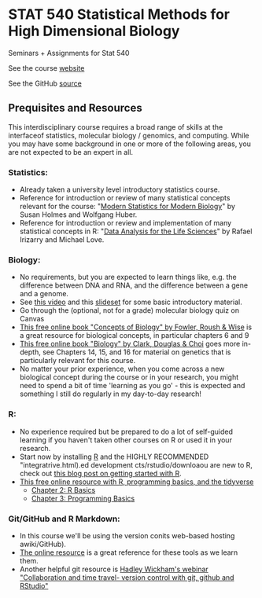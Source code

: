 # STAT 540 Statistical Methods for High Dimensional Biology

Seminars + Assignments for Stat 540

See the course [website](https://stat540-ubc.github.io/)

See the GitHub [source](https://github.com/STAT540-UBC/stat540-ubc.github.io)

## Prequisites and Resources

This interdisciplinary course requires a broad range of skills at the interfaceof statistics, molecular biology / genomics, and computing. While you may have some background in one or more of the following areas, you are not expected to be an expert in all.

### Statistics:

- Already taken a university level introductory statistics course.
- Reference for introduction or review of many statistical concepts relevant for the course: "[Modern Statistics for Modern Biology](http://web.stanford.edu/class/bios221/book/)" by Susan Holmes and Wolfgang Huber.
- Reference for introduction or review and implementation of many statistical concepts in R: "[Data Analysis for the Life Sciences](http://genomicsclass.github.io/book/)" by Rafael Irizarry and Michael Love.

### Biology:

- No requirements, but you are expected to learn things like, e.g. the difference between DNA and RNA, and the difference between a gene and a genome.
- See [this video](https://www.youtube.com/watch?v=lSqUDu4zb5k) and this [slideset](https://github.com/STAT540-UBC/resources/blob/main/biology-intro-2017.pdf) for some basic introductory material. 
- Go through the (optional, not for a grade) molecular biology quiz on Canvas
- [This free online book "Concepts of Biology" by Fowler, Roush & Wise](https://openstax.org/books/concepts-biology/pages/1-introduction) is a great resource for biological concepts, in particular chapters 6 and 9
- [This free online book "Biology" by Clark, Douglas & Choi](https://openstax.org/books/biology-2e/pages/1-introduction) goes more in-depth, see Chapters 14, 15, and 16 for material on genetics that is particularly relevant for this course.
- No matter your prior experience, when you come across a new biological concept during the course or in your research, you might need to spend a bit of time 'learning as you go' - this is expected and something I still do regularly in my day-to-day research!

### R: 

- No experience required but be prepared to do a lot of self-guided learning if you haven't taken other courses on R or used it in your research.
- Start now by installing [R](https://cran.r-project.org/) and the HIGHLY RECOMMENDED "integratrive.html).ed development cts/rstudio/downloaou are new to R, check out [this blog post on getting started with R](http://santina.me/Get-started-with-R/).
- [This free online resource with R, programming basics, and the tidyverse](http://rafalab.dfci.harvard.edu/)
  - [Chapter 2: R Basics](https://rafalab.github.io/dsbook/r-basics.html)
  - [Chapter 3: Programming Basics](https://rafalab.github.io/dsbook/programming-basics.h.io/dsbook/talab.github.io/dsbook/importing-data.html)
  
### Git/GitHub and R Markdown:

- In this course we'll be using the version conits web-based hosting awiki/GitHub). 
- [The online resource](https://happygitwithr.com/) is a great reference for these tools as we learn them.
- Another helpful git resource is [Hadley Wickham's webinar "Collaboration and time travel- version control with git, github and RStudio"](https://rstudio.com/resources/webinars/collaboration-and-time-travel-version-control-with-git-github-an-rstudio/)

